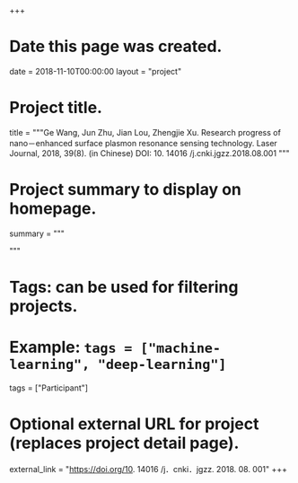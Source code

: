 +++
# Date this page was created.
date = 2018-11-10T00:00:00
layout = "project"

# Project title.
title = """Ge Wang, Jun Zhu, Jian Lou, Zhengjie Xu. Research progress of nano－enhanced surface plasmon resonance sensing technology. Laser Journal, 2018, 39(8). (in Chinese) DOI: 10. 14016 /j.cnki.jgzz.2018.08.001
"""

# Project summary to display on homepage.
summary = """

 """

# Tags: can be used for filtering projects.
# Example: `tags = ["machine-learning", "deep-learning"]`
tags = ["Participant"]

# Optional external URL for project (replaces project detail page).
external_link = "https://doi.org/10. 14016 /j．cnki．jgzz. 2018. 08. 001"
+++
